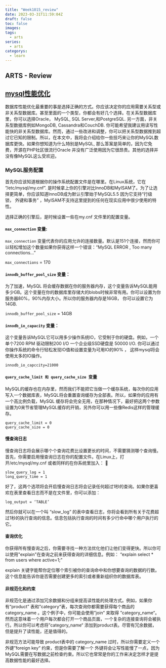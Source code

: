 ```yaml
---
title: "Week1015_review"
date: 2023-03-31T11:59:04Z
draft: false 
toc: false
images:
tags:
  - arts 
series:
  - arts 
categorys:
  - learn 
---
```


## ARTS - Review
## [mysql性能优化](https://codeburst.io/database-performance-optimization-8d8407808b5b)

数据库性能优化最重要的事是选择正确的方式。你应该决定你的应用需要关系型或非关系型数据库。甚至里面的一个类型，你都会有好几个选择。在关系型数据库里，你可以选择Oracle， MySQL, SQL Server,和PostgreSQL. 另一方面，非关系型数据库例如MongoDB, Cassandra和CouchDB. 你可能希望我建议用读写性能快的非关系型数据库。然而，通过一些改进和调整，你可以把关系型数据推到超过它已知的限制。所以，在本文中，我将会介绍给你一些技巧来让你的MySQL数据库更快。如果你想知道为什么特别是MySQL, 那么答案是简单的，因为它免费，开源在PHP社区很流行Oracle 并没有广泛使用因为它很昂贵。其他的选择并没有像MySQL这么受欢迎。

### MySQL服务配置
首先你应该知道根据你的操作系统配置文件是在哪里。在Linux系统，它在 “/etc/mysql/my.cnf”.
是时候拿上你的引擎对比InnoDB和MyISAM了。为了让选择更简单，你应该知道InnoDB成为默认引擎始于MySQL5.5 因为它支持“行级锁， 外键和事务” ，MyISAM不支持这里提到的任何在现实应用中很少使用的特性。

选择正确的引擎后，是时候设置一些在my.cnf 文件里的配置变量。

#### ```max_connection``` 变量:

```max_connection``` 变量代表你的应用允许的连接数量。默认是151个连接，然而你可以轻松增加这个数量如果你获得这样一个错误：“MySQL ERROR , Too many connections...”

```max_connections``` = 170

#### ```innodb_buffer_pool_size``` 变量：
为了加速，MySQL 将会缓存数据在你的服务器内存，这个变量告诉MySQL能用多少GB。这个变量在你的数据库里存储大的blobs时候非常有用。你可以设置为你服务器80%，90%内存大小。所以你的服务器内存是16GB， 你可以设置它为14GB.

```innodb_buffer_pool_size``` = 14GB


#### ```innodb_io_capacity``` 变量：

这个变量告诉MySQL它可以用多少操作系统IO，它受制于你的硬盘。例如，一个单个7200 RPM 驱动限制200 I/O 一个企业级SSD硬盘是 50000 I/O. 你可以通过你操作系统的命令行轻松发现IO值和设置变量为可用IO的90% ， 这样mysql将会使用太多的IO操作。


```innodb_io_capccity=21000```

#### ```query_cache_limit 和 query_cache_size ```变量
MySQL的缓存也在内存里，然而我们不能把它当做一个缓存系统，每次你的应用写入一个数据库表，MySQL将会重置查询缓存为全部表。所以，如果你的应用有一个高比例负载，MySQL 缓存将会完全无用，在那种情况下，最好把这两个参数设置为0来节省管理MySQL缓存的开销，另外你可以用一些像Redis这样的管理缓存。

```
query_cache_limit = 0
query_cache_size = 0
```

#### 慢查询日志
慢查询日志将会展示哪个个查询花费比设置更长的时间，不需要猜测哪个查询慢。首先，你需要启用慢查询日志在你的配置文件。在Linux上，打开/etc/mysql/my.cnf 或者同样的在你系统里加入：

```
slow_query_log = 1
long_query_time = 1
```

好了，这两个选项将会开启慢查询日志将会记录任何超过1秒的查询。如果你更喜欢在表里查看日志而不是在文件里，你可以添加：

```
log_output = ‘TABLE’
```

然后你就可以在一个叫 “slow_log” 的表中查看日志，你将会看到所有关于花费超过1秒的执行查询的信息。信息包括执行查询的时间有多少行命中哪个用户执行的它。

#### 查询优化

你获得所有慢查询之后，你需要寻找一种方法优化他们让他们变得更快。所以你可以使用"explain"在查询之前来获得查询的详细信息。例如： “explain select * from users where active=1;”

explain 关键字能帮你定位哪个索引被你的查询命中和你想要查询的数据的行数。这个信息能告诉你是否需要创建更多的索引或者重新组织你的数据库表。


#### 非规范化和约束

非规范化是通过添加冗余数据和分组来提高读性能的处理方式。例如，如果你有“product” 表和”category“表，每次查询你都需要获得每个商品的 category_name 。这个例子中，你可能会使用”join“ 来取得 ”category_name“。 然而这意味着一个用户每次都会打开一个商品页面，一个复杂的连接查询将会被执行。所以你可以考虑将”category_name“ 添加到product表。尽管有冗余数据，但是提升了读性能，还是值得的。


非规范方法可能导致 product表中的 category_name 过时，所以你需要定义一个外键”foreign key“ 约束，但是你需要了解一个 外键将会让写性能慢了一点，因为MySQL需要在写数据之前检查约束。所以它也常常是你的工作来决定怎样才是提高数据性能的最好选择。

